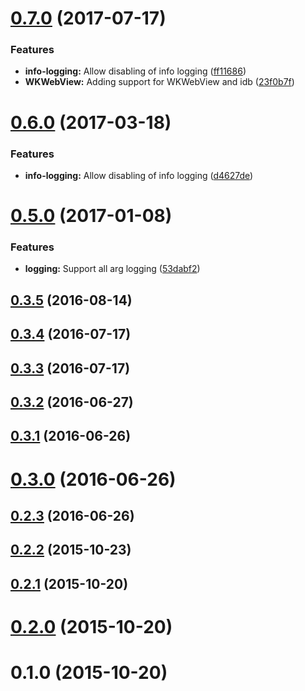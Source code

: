 <a name="0.7.0"></a>
# [0.7.0](https://github.com/hypery2k/angular-pouchdb-logger/compare/v0.6.0...v0.7.0) (2017-07-17)


### Features

* **info-logging:** Allow disabling of info logging ([ff11686](https://github.com/hypery2k/angular-pouchdb-logger/commit/ff11686))
* **WKWebView:** Adding support for WKWebView and idb ([23f0b7f](https://github.com/hypery2k/angular-pouchdb-logger/commit/23f0b7f))



<a name="0.6.0"></a>
# [0.6.0](https://github.com/hypery2k/angular-pouchdb-logger/compare/v0.5.0...v0.6.0) (2017-03-18)


### Features

* **info-logging:** Allow disabling of info logging ([d4627de](https://github.com/hypery2k/angular-pouchdb-logger/commit/d4627de))



<a name="0.5.0"></a>
# [0.5.0](https://github.com/hypery2k/angular-pouchdb-logger/compare/0.3.5...v0.5.0) (2017-01-08)


### Features

* **logging:** Support all arg logging ([53dabf2](https://github.com/hypery2k/angular-pouchdb-logger/commit/53dabf2))



<a name="0.3.5"></a>
## [0.3.5](https://github.com/hypery2k/angular-pouchdb-logger/compare/v0.3.4...0.3.5) (2016-08-14)



<a name="0.3.4"></a>
## [0.3.4](https://github.com/hypery2k/angular-pouchdb-logger/compare/v0.3.3...v0.3.4) (2016-07-17)



<a name="0.3.3"></a>
## [0.3.3](https://github.com/hypery2k/angular-pouchdb-logger/compare/v0.3.2...v0.3.3) (2016-07-17)



<a name="0.3.2"></a>
## [0.3.2](https://github.com/hypery2k/angular-pouchdb-logger/compare/v0.3.1...v0.3.2) (2016-06-27)



<a name="0.3.1"></a>
## [0.3.1](https://github.com/hypery2k/angular-pouchdb-logger/compare/v0.3.0...v0.3.1) (2016-06-26)



<a name="0.3.0"></a>
# [0.3.0](https://github.com/hypery2k/angular-pouchdb-logger/compare/v0.2.3...v0.3.0) (2016-06-26)



<a name="0.2.3"></a>
## [0.2.3](https://github.com/hypery2k/angular-pouchdb-logger/compare/v0.2.2...v0.2.3) (2016-06-26)



<a name="0.2.2"></a>
## [0.2.2](https://github.com/hypery2k/angular-pouchdb-logger/compare/v0.2.1...v0.2.2) (2015-10-23)



<a name="0.2.1"></a>
## [0.2.1](https://github.com/hypery2k/angular-pouchdb-logger/compare/v0.2.0...v0.2.1) (2015-10-20)



<a name="0.2.0"></a>
# [0.2.0](https://github.com/hypery2k/angular-pouchdb-logger/compare/v0.1.0...v0.2.0) (2015-10-20)



<a name="0.1.0"></a>
# 0.1.0 (2015-10-20)




